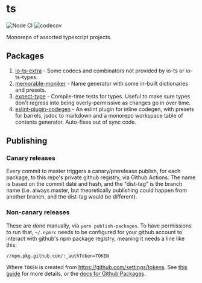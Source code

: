 # ts

![Node CI](https://github.com/mmkal/ts/workflows/Node%20CI/badge.svg)
![codecov](https://codecov.io/gh/mmkal/ts/branch/master/graph/badge.svg)

Monorepo of assorted typescript projects.

## Packages

<!-- codegen:start {preset: monorepo-toc, sortBy: readme-length} -->
1. [io-ts-extra](https://github.com/mmkal/ts/tree/master/packages/io-ts-extra#readme) - Some codecs and combinators not provided by io-ts or io-ts-types.
2. [memorable-moniker](https://github.com/mmkal/ts/tree/master/packages/memorable-moniker#readme) - Name generator with some in-built dictionaries and presets.
3. [expect-type](https://github.com/mmkal/ts/tree/master/packages/expect-type#readme) - Compile-time tests for types. Useful to make sure types don't regress into being overly-permissive as changes go in over time.
4. [eslint-plugin-codegen](https://github.com/mmkal/ts/tree/master/packages/eslint-plugin-codegen#readme) - An eslint plugin for inline codegen, with presets for barrels, jsdoc to markdown and a monorepo workspace table of contents generator. Auto-fixes out of sync code.
<!-- codegen:end -->

## Publishing

### Canary releases

Every commit to master triggers a canary/prerelease publish, for each package, to this repo's private github registry, via Github Actions. The name is based on the commit date and hash, and the "dist-tag" is the branch name (i.e. always master, but theoretically publishing could happen from another branch, and the dist-tag would be different).

### Non-canary releases

These are done manually, via `yarn publish-packages`. To have permissions to run that, `~/.npmrc` needs to be configured for your github account to interact with github's npm package registry, meaning it needs a line like this:

```
//npm.pkg.github.com/:_authToken=TOKEN
```

Where `TOKEN` is created from https://github.com/settings/tokens. See [this guide](https://dev.to/jgierer12/how-to-publish-packages-to-the-github-package-repository-4bai) for more details, or the [docs for Github Packages](https://help.github.com/en/github/managing-packages-with-github-packages/configuring-npm-for-use-with-github-packages).
